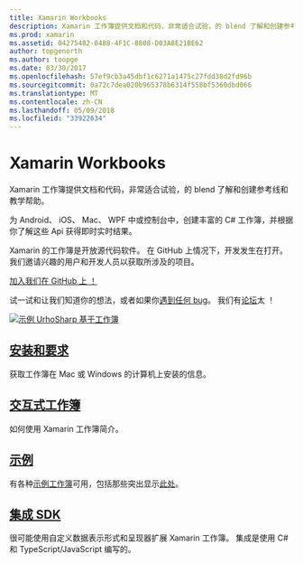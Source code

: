 ```yaml
---
title: Xamarin Workbooks
description: Xamarin 工作簿提供文档和代码，非常适合试验，的 blend 了解和创建参考线和教学帮助。
ms.prod: xamarin
ms.assetid: 04275482-0488-4F1C-8808-D03A8E21BE62
author: topgenorth
ms.author: toopge
ms.date: 03/30/2017
ms.openlocfilehash: 57ef9cb3a45dbf1c6271a1475c27fdd38d2fd96b
ms.sourcegitcommit: 0a72c7dea020b965378b6314f558bf5360dbd066
ms.translationtype: MT
ms.contentlocale: zh-CN
ms.lasthandoff: 05/09/2018
ms.locfileid: "33922634"
---
```

# <a name="xamarin-workbooks"></a>Xamarin Workbooks

Xamarin 工作簿提供文档和代码，非常适合试验，的 blend 了解和创建参考线和教学帮助。

为 Android、 iOS、 Mac、 WPF 中或控制台中，创建丰富的 C# 工作簿，并根据你了解这些 Api 获得即时实时结果。

Xamarin 的工作簿是开放源代码软件。 在 GitHub 上情况下，开发发生在打开。 我们邀请兴趣的用户和开发人员以获取所涉及的项目。

<a class="github-button" href="https://github.com/Microsoft/workbooks" data-size="large" aria-label="View Microsoft/workbooks on GitHub">加入我们在 GitHub 上 ！</a>

试一试和让我们知道你的想法，或者如果你[遇到任何 bug](~/tools/workbooks/install.md#reporting-bugs)。 我们有[论坛](https://forums.xamarin.com/categories/inspector)太 ！

[![](images/interactive-1.0.0-urho-planet-earth-small.png "示例 UrhoSharp 基于工作簿")](images/interactive-1.0.0-urho-planet-earth.png#lightbox)

## <a name="installation-and-requirementsinstallmd"></a>[安装和要求](install.md)

获取工作簿在 Mac 或 Windows 的计算机上安装的信息。

## <a name="interactive-workbooksworkbookmd"></a>[交互式工作簿](workbook.md)

如何使用 Xamarin 工作簿简介。

## <a name="samplessamplesindexmd"></a>[示例](samples/index.md)

有各种[示例工作簿](https://developer.xamarin.com/workbooks/)可用，包括那些突出显示[此处](samples/index.md)。

## <a name="integration-sdksdkindexmd"></a>[集成 SDK](sdk/index.md)

很可能使用自定义数据表示形式和呈现器扩展 Xamarin 工作簿。 集成是使用 C# 和 TypeScript/JavaScript 编写的。

<script async defer src="https://buttons.github.io/buttons.js"></script>
